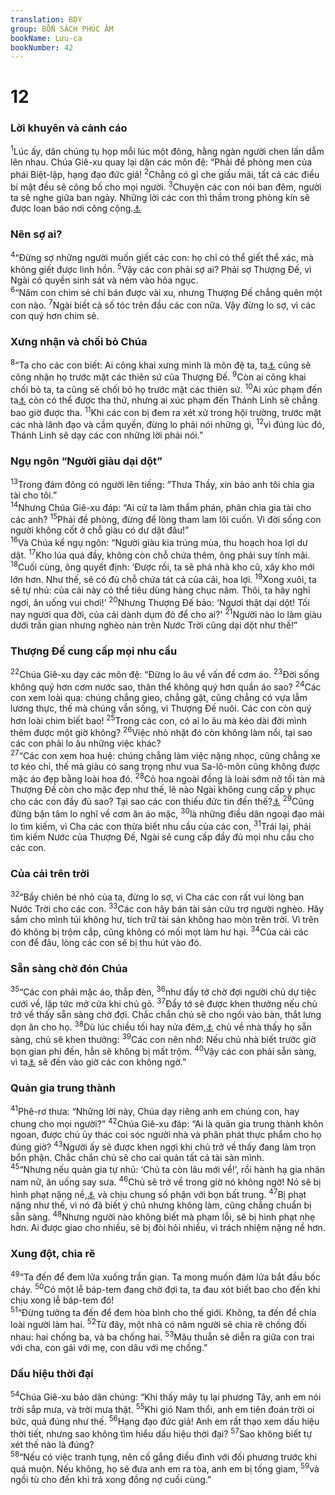 ```yaml
---
translation: BDY
group: BỐN SÁCH PHÚC ÂM
bookName: Lưu-ca 
bookNumber: 42
---
```


<div class="title"><h1>12</h1><h3>Lời khuyên và cảnh cáo</h3></div>
<span class="verse lu_12_1"><sup>1</sup>Lúc ấy, dân chúng tụ họp mỗi lúc một đông, hằng ngàn người chen lấn dẫm lên nhau. Chúa Giê-xu quay lại dặn các môn đệ: “Phải đề phòng men của phái Biệt-lập, hạng đạo đức giả! </span>
<span class="verse lu_12_2"><sup>2</sup>Chẳng có gì che giấu mãi, tất cả các điều bí mật đều sẽ công bố cho mọi người. </span>
<span class="verse lu_12_3"><sup>3</sup>Chuyện các con nói ban đêm, người ta sẽ nghe giữa ban ngày. Những lời các con thì thầm trong phòng kín sẽ được loan báo nơi công cộng.<a href="#" data-toggle="tooltip" data-placement="bottom" title="Nt trên mái nhà">⚓</a></span>
<div class="title"><h3>Nên sợ ai?</h3></div>
<span class="verse lu_12_4"><sup>4</sup>“Đừng sợ những người muốn giết các con: họ chỉ có thể giết thể xác, mà không giết được linh hồn. </span>
<span class="verse lu_12_5"><sup>5</sup>Vậy các con phải sợ ai? Phải sợ Thượng Đế, vì Ngài có quyền sinh sát và ném vào hỏa ngục.<br/></span>
<span class="verse lu_12_6"><sup>6</sup>“Năm con chim sẻ chỉ bán được vài xu, nhưng Thượng Đế chẳng quên một con nào. </span>
<span class="verse lu_12_7"><sup>7</sup>Ngài biết cả số tóc trên đầu các con nữa. Vậy đừng lo sợ, vì các con quý hơn chim sẻ.</span>
<div class="title"><h3>Xưng nhận và chối bỏ Chúa</h3></div>
<span class="verse lu_12_8"><sup>8</sup>“Ta cho các con biết: Ai công khai xưng mình là môn đệ ta, ta<a href="#" data-toggle="tooltip" data-placement="bottom" title="Nt Con Loài Người">⚓</a> cũng sẽ công nhận họ trước mặt các thiên sứ của Thượng Đế. </span>
<span class="verse lu_12_9"><sup>9</sup>Còn ai công khai chối bỏ ta, ta cũng sẽ chối bỏ họ trước mặt các thiên sứ. </span>
<span class="verse lu_12_10"><sup>10</sup>Ai xúc phạm đến ta<a href="#" data-toggle="tooltip" data-placement="bottom" title="Nt Con Loài Người">⚓</a> còn có thể được tha thứ, nhưng ai xúc phạm đến Thánh Linh sẽ chẳng bao giờ được tha. </span>
<span class="verse lu_12_11"><sup>11</sup>Khi các con bị đem ra xét xử trong hội trường, trước mặt các nhà lãnh đạo và cầm quyền, đừng lo phải nói những gì, </span>
<span class="verse lu_12_12"><sup>12</sup>vì đúng lúc đó, Thánh Linh sẽ dạy các con những lời phải nói.”</span>
<div class="title"><h3>Ngụ ngôn “Người giàu dại dột”</h3></div>
<span class="verse lu_12_13"><sup>13</sup>Trong đám đông có người lên tiếng: “Thưa Thầy, xin bảo anh tôi chia gia tài cho tôi.”<br/></span>
<span class="verse lu_12_14"><sup>14</sup>Nhưng Chúa Giê-xu đáp: “Ai cử ta làm thẩm phán, phân chia gia tài cho các anh? </span>
<span class="verse lu_12_15"><sup>15</sup>Phải đề phòng, đừng để lòng tham lam lôi cuốn. Vì đời sống con người không cốt ở chỗ giàu có dư dật đâu!”<br/></span>
<span class="verse lu_12_16"><sup>16</sup>Và Chúa kể ngụ ngôn: “Người giàu kia trúng mùa, thu hoạch hoa lợi dư dật. </span>
<span class="verse lu_12_17"><sup>17</sup>Kho lúa quá đầy, không còn chỗ chứa thêm, ông phải suy tính mãi. </span>
<span class="verse lu_12_18"><sup>18</sup>Cuối cùng, ông quyết định: ‘Được rồi, ta sẽ phá nhà kho cũ, xây kho mới lớn hơn. Như thế, sẽ có đủ chỗ chứa tát cả của cải, hoa lợi. </span>
<span class="verse lu_12_19"><sup>19</sup>Xong xuôi, ta sẽ tự nhủ: của cải này có thể tiêu dùng hàng chục năm. Thôi, ta hãy nghỉ ngơi, ăn uống vui chơi!’ </span>
<span class="verse lu_12_20"><sup>20</sup>Nhưng Thượng Đế bảo: ‘Ngươi thật dại dột! Tối nay ngươi qua đời, của cải dành dụm đó để cho ai?&#39; </span>
<span class="verse lu_12_21"><sup>21</sup>Người nào lo làm giàu dưới trần gian nhưng nghèo nàn trên Nước Trời cũng dại dột như thế!”</span>
<div class="title"><h3>Thượng Đế cung cấp mọi nhu cầu</h3></div>
<span class="verse lu_12_22"><sup>22</sup>Chúa Giê-xu dạy các môn đệ: “Đừng lo âu về vấn đề cơm áo. </span>
<span class="verse lu_12_23"><sup>23</sup>Đời sống không quý hơn cơm nước sao, thân thể không quý hơn quần áo sao? </span>
<span class="verse lu_12_24"><sup>24</sup>Các con xem loài quạ: chúng chẳng gieo, chẳng gặt, cũng chẳng có vựa lẫm lương thực, thế mà chúng vẫn sống, vì Thượng Đế nuôi. Các con còn quý hơn loài chim biết bao! </span>
<span class="verse lu_12_25"><sup>25</sup>Trong các con, có ai lo âu mà kéo dài đời mình thêm được một giờ không? </span>
<span class="verse lu_12_26"><sup>26</sup>Việc nhỏ nhặt đó còn không làm nổi, tại sao các con phải lo âu những việc khác?<br/></span>
<span class="verse lu_12_27"><sup>27</sup>“Các con xem hoa huệ: chúng chẳng làm việc nặng nhọc, cũng chẳng xe tơ kéo chỉ, thế mà giàu có sang trọng như vua Sa-lô-môn cũng không được mặc áo đẹp bằng loài hoa đó. </span>
<span class="verse lu_12_28"><sup>28</sup>Cỏ hoa ngoài đồng là loài sớm nở tối tàn mà Thượng Đế còn cho mặc đẹp như thế, lẽ nào Ngài không cung cấp y phục cho các con đầy đủ sao? Tại sao các con thiếu đức tin đến thế?<a href="#" data-toggle="tooltip" data-placement="bottom" title="Nt những người có đức tin nhỏ bé">⚓</a> </span>
<span class="verse lu_12_29"><sup>29</sup>Cũng đừng bận tâm lo nghĩ về cơm ăn áo mặc, </span>
<span class="verse lu_12_30"><sup>30</sup>là những điều dân ngoại đạo mải lo tìm kiếm, vì Cha các con thừa biết nhu cầu của các con, </span>
<span class="verse lu_12_31"><sup>31</sup>Trái lại, phải tìm kiếm Nước của Thượng Đế, Ngài sẽ cung cấp đầy đủ mọi nhu cầu cho các con.</span>
<div class="title"><h3>Của cải trên trời</h3></div>
<span class="verse lu_12_32"><sup>32</sup>“Bầy chiên bé nhỏ của ta, đừng lo sợ, vì Cha các con rất vui lòng ban Nước Trời cho các con. </span>
<span class="verse lu_12_33"><sup>33</sup>Các con hãy bán tài sản cứu trợ người nghèo. Hãy sắm cho mình túi không hư, tích trữ tài sản không hao mòn trên trời. Vì trên đó không bị trộm cắp, cũng không có mối mọt làm hư hại. </span>
<span class="verse lu_12_34"><sup>34</sup>Của cải các con để đâu, lòng các con sẽ bị thu hút vào đó.</span>
<div class="title"><h3>Sẵn sàng chờ đón Chúa</h3></div>
<span class="verse lu_12_35"><sup>35</sup>“Các con phải mặc áo, thắp đèn, </span>
<span class="verse lu_12_36"><sup>36</sup>như đầy tớ chờ đợi người chủ dự tiệc cưới về, lập tức mở cửa khi chủ gõ. </span>
<span class="verse lu_12_37"><sup>37</sup>Đầy tớ sẽ được khen thưởng nếu chủ trở về thấy sẵn sàng chờ đợi. Chắc chắn chủ sẽ cho ngồi vào bàn, thắt lưng dọn ăn cho họ. </span>
<span class="verse lu_12_38"><sup>38</sup>Dù lúc chiều tối hay nửa đêm,<a href="#" data-toggle="tooltip" data-placement="bottom" title="Nt canh hai hay canh ba">⚓</a> chủ về nhà thấy họ sẵn sàng, chủ sẽ khen thưởng: </span>
<span class="verse lu_12_39"><sup>39</sup>Các con nên nhớ: Nếu chủ nhà biết trước giờ bọn gian phi đến, hẳn sẽ không bị mất trộm. </span>
<span class="verse lu_12_40"><sup>40</sup>Vậy các con phải sẵn sàng, vì ta<a href="#" data-toggle="tooltip" data-placement="bottom" title="Nt Con Loài Người">⚓</a> sẽ đến vào giờ các con không ngờ.”</span>
<div class="title"><h3>Quản gia trung thành</h3></div>
<span class="verse lu_12_41"><sup>41</sup>Phê-rơ thưa: “Những lời này, Chúa dạy riêng anh em chúng con, hay chung cho mọi người?” </span>
<span class="verse lu_12_42"><sup>42</sup>Chúa Giê-xu đáp: “Ai là quản gia trung thành khôn ngoan, được chủ ủy thác coi sóc người nhà và phân phát thực phẩm cho họ đúng giờ? </span>
<span class="verse lu_12_43"><sup>43</sup>Người ấy sẽ được khen ngợi khi chủ trở về thấy đang làm trọn bổn phận. Chắc chắn chủ sẽ cho cai quản tất cả tài sản mình.<br/></span>
<span class="verse lu_12_45"><sup>45</sup>“Nhưng nếu quản gia tự nhủ: ‘Chủ ta còn lâu mới về!’, rồi hành hạ gia nhân nam nữ, ăn uống say sưa. </span>
<span class="verse lu_12_46"><sup>46</sup>Chủ sẽ trở về trong giờ nó không ngờ! Nó sẽ bị hình phạt nặng nề,<a href="#" data-toggle="tooltip" data-placement="bottom" title="Nt cắt ra từng mảnh">⚓</a> và chịu chung số phận với bọn bất trung. </span>
<span class="verse lu_12_47"><sup>47</sup>Bị phạt nặng như thế, vì nó đã biết ý chủ nhưng không làm, cũng chẳng chuẩn bị sẵn sàng. </span>
<span class="verse lu_12_48"><sup>48</sup>Nhưng người nào không biết mà phạm lỗi, sẽ bị hình phạt nhẹ hơn. Ai được giao cho nhiều, sẽ bị đòi hỏi nhiều, vì trách nhiệm nặng nề hơn.</span>
<div class="title"><h3>Xung đột, chia rẽ</h3></div>
<span class="verse lu_12_49"><sup>49</sup>“Ta đến để đem lửa xuống trần gian. Ta mong muốn đám lửa bắt đầu bốc cháy. </span>
<span class="verse lu_12_50"><sup>50</sup>Có một lễ báp-tem đang chờ đợi ta, ta đau xót biết bao cho đến khi chịu xong lễ báp-tem đó!<br/></span>
<span class="verse lu_12_51"><sup>51</sup>“Đừng tưởng ta đến để đem hòa bình cho thế giới. Không, ta đến để chia loài người làm hai. </span>
<span class="verse lu_12_52"><sup>52</sup>Từ đây, một nhà có năm người sẽ chia rẽ chống đối nhau: hai chống ba, và ba chống hai. </span>
<span class="verse lu_12_53"><sup>53</sup>Mâu thuẫn sẽ diễn ra giữa con trai với cha, con gái với mẹ, con dâu với mẹ chồng.”</span>
<div class="title"><h3>Dấu hiệu thời đại</h3></div>
<span class="verse lu_12_54"><sup>54</sup>Chúa Giê-xu bảo dân chúng: “Khi thấy mây tụ lại phương Tây, anh em nói trời sắp mưa, và trời mưa thật. </span>
<span class="verse lu_12_55"><sup>55</sup>Khi gió Nam thổi, anh em tiên đoán trời oi bức, quả đúng như thế. </span>
<span class="verse lu_12_56"><sup>56</sup>Hạng đạo đức giả! Anh em rất thạo xem dấu hiệu thời tiết, nhưng sao không tìm hiểu dấu hiệu thời đại? </span>
<span class="verse lu_12_57"><sup>57</sup>Sao không biết tự xét thế nào là đúng?<br/></span>
<span class="verse lu_12_58"><sup>58</sup>“Nếu có việc tranh tụng, nên cố gắng điều đình với đối phương trước khi quá muộn. Nếu không, họ sẽ đưa anh em ra tòa, anh em bị tống giam, </span>
<span class="verse lu_12_59"><sup>59</sup>và ngồi tù cho đến khi trả xong đồng nợ cuối cùng.”</span>
